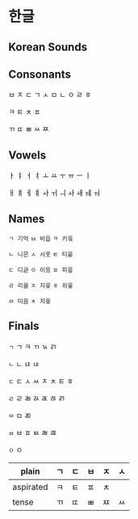 # 한글
## Korean Sounds
    
## Consonants

ㅂ ㅈ ㄷ ㄱ ㅅ ㅁ ㄴ ㅇ ㄹ ㅎ

ㅋ ㅌ ㅊ ㅍ 

ㄲ ㄸ ㅃ ㅆ ㅉ

## Vowels

 ㅏ ㅑ ㅓ ㅕ ㅗ ㅛ ㅜ ㅠ ㅡ ㅣ
 
 ㅐ ㅒ ㅔ ㅖ ㅘ ㅟ ㅢ ㅘ ㅙ ㅞ ㅝ
 
## Names

`ㄱ 기억` `ㅂ 비읍` `ㅋ 키읔`

`ㄴ 니은` `ㅅ 시옷` `ㅌ 티읕`

`ㄷ 디귿` `ㅇ 이응` `ㅍ 피읖`

`ㄹ 리을` `ㅈ 지읒` `ㅎ 히읗`

`ㅁ 미음` `ㅊ 치읓`

## Finals
`ㄱ` ㄱ ㅋ ㄲ ㄳ ㄺ

`ㄴ` ㄴ ㄵ ㄶ

`ㄷ` ㄷ ㅅ ㅆ ㅈ ㅊ ㅌ ㅎ

`ㄹ` ㄹ ㄼ ㄽ ㄾ ㅀ ㄺ

`ㅁ` ㅁ ㄻ

`ㅂ` ㅂ ㅍ ㅄ ㄼ ㄿ

`ㅇ` ㅇ

| plain | ㄱ | ㄷ | ㅂ | ㅈ | ㅅ |
| --- | --- | --- | --- | --- | --- |  
| aspirated | ㅋ | ㅌ | ㅍ | ㅊ | |
| tense | ㄲ | ㄸ | ㅃ | ㅉ | ㅆ |
